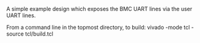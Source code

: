 A simple example design which exposes the BMC UART lines via the user UART lines.

From a command line in the topmost directory, to build:
vivado -mode tcl -source tcl/build.tcl
